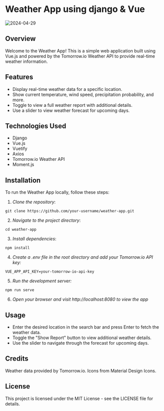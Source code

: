 # Weather App using django & Vue

![2024-04-29](https://github.com/AbdullahBakir97/Weather--App-using-django-vue.js/assets/127149804/567cb6d7-b57f-4bc0-9759-0f5ab0c357c9)

## Overview

Welcome to the Weather App! This is a simple web application built using Vue.js and powered by the Tomorrow.io Weather API to provide real-time weather information.

## Features

- Display real-time weather data for a specific location.
- Show current temperature, wind speed, precipitation probability, and more.
- Toggle to view a full weather report with additional details.
- Use a slider to view weather forecast for upcoming days.

## Technologies Used

- Django
- Vue.js
- Vuetify
- Axios
- Tomorrow.io Weather API
- Moment.js


## Installation

To run the Weather App locally, follow these steps:

1. *Clone the repository*:

  ```
  git clone https://github.com/your-username/weather-app.git
  ```
2. *Navigate to the project directory*:

  ```
  cd weather-app
  ```
3. *Install dependencies*:

  ```
  npm install
  ```
4. *Create a .env file in the root directory and add your Tomorrow.io API key:*

  ```
  VUE_APP_API_KEY=your-tomorrow-io-api-key
  ```
5. *Run the development server:*

  ```
  npm run serve
  ```
6. *Open your browser and visit http://localhost:8080 to view the app*


## Usage
- Enter the desired location in the search bar and press Enter to fetch the weather data.
- Toggle the "Show Report" button to view additional weather details.
- Use the slider to navigate through the forecast for upcoming days.

## Credits
Weather data provided by Tomorrow.io.
Icons from Material Design Icons.

## License
This project is licensed under the MIT License - see the LICENSE file for details.

